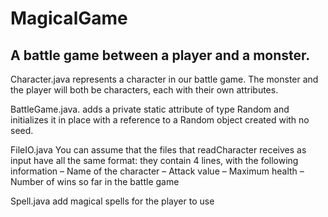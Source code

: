 # MagicalGame
## A battle game between a player and a monster.
Character.java represents a character in our battle game. The monster and the player will both be characters, each with their own attributes.

BattleGame.java. adds a private static attribute of type Random and initializes it in place with a reference to a Random object created with no seed. 

FileIO.java 
You can assume that the files that readCharacter receives as input have all the same format: they contain 4 lines, with the following information
– Name of the character
– Attack value
– Maximum health
– Number of wins so far in the battle game

Spell.java add magical spells for the player to use

